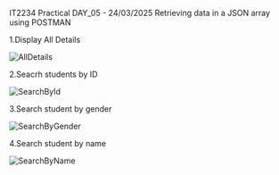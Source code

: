 IT2234 Practical DAY_05 - 24/03/2025
Retrieving data in a JSON array using POSTMAN

1.Display All Details

![AllDetails](https://github.com/user-attachments/assets/ceace2cb-c8e9-4c4a-ae4d-87c40cd0f413)

2.Seacrh students by ID

![SearchById](https://github.com/user-attachments/assets/17bb2712-6c1b-47fd-b234-a49978d96510)

3.Search student by gender

![SearchByGender](https://github.com/user-attachments/assets/72db6b0b-b0e6-4323-9bbf-99e4eb399708)

4.Search student by name

![SearchByName](https://github.com/user-attachments/assets/eb09c07a-2069-49cc-a826-1386122f8d3b)





